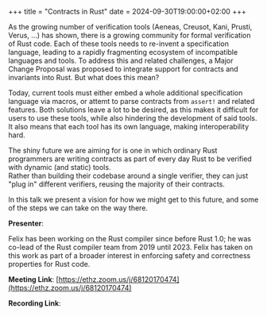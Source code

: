 +++
title = "Contracts in Rust"
date = 2024-09-30T19:00:00+02:00
+++

As the growing number of verification tools (Aeneas, Creusot, Kani, Prusti, Verus, ...) has shown, there is a growing community for formal verification of Rust code. 
Each of these tools needs to re-invent a specification language, leading to a rapidly fragmenting ecosystem of incompatible languages and tools.
To address this and related challenges, a Major Change Proposal was proposed to integrate support for contracts and invariants into Rust.
But what does this mean? 

Today, current tools must either embed a whole additional specification language via macros, or attemt to parse contracts from `assert!` and related features.
Both solutions leave a lot to be desired, as this makes it difficult for users to use these tools, while also hindering the development of said tools.
It also means that each tool has its own language, making interoperability hard.

The shiny future we are aiming for is one in which ordinary Rust programmers are writing contracts as part of every day Rust to be verified with dynamic (and static) tools.	
Rather than building their codebase around a single verifier, they can just "plug in" different verifiers, reusing the majority of their contracts. 

In this talk we present a vision for how we might get to this future, and some of the steps we can take on the way there.

**Presenter**:

Felix has been working on the Rust compiler since before Rust 1.0; he was co-lead of the Rust compiler team from 2019 until 2023. Felix has taken on this work as part of a broader interest in enforcing safety and correctness properties for Rust code.

**Meeting Link**: [https://ethz.zoom.us/j/68120170474](https://ethz.zoom.us/j/68120170474)

**Recording Link**:
